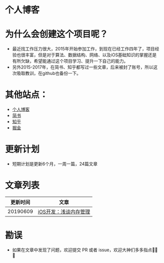 # 个人博客
# 为什么会创建这个项目呢？
* 最近找工作压力很大，2015年开始参加工作，到现在已经工作四年了，项目经验也很丰富，但是对于算法、数据结构、网络、以及iOS基础知识的掌握还是有所欠缺，希望能通过这个项目学习、提升一下自己的能力。
* 另外2015-2017年，在简书、知乎都写过一些文章，后来被封了账号，所以这次吸取教训，在github也备份一下。

# 其他站点：
* [个人博客](http://www.devpeng.com)
* [简书](https://www.jianshu.com/u/ab82c808132d)
* [知乎](https://www.zhihu.com/people/devpeng)
* [掘金](https://juejin.im/user/5cbfd60df265da036d79bd6c)

# 更新计划
* 短期计划是更新6个月，一周一篇，24篇文章
# 文章列表
更新时间 | 文章
-|-
20190609|[iOS开发：浅谈内存管理](https://github.com/pengwj/blogWork/blob/master/article/iOS%E5%BC%80%E5%8F%91%EF%BC%9A%E6%B5%85%E8%B0%88%E5%86%85%E5%AD%98%E7%AE%A1%E7%90%86.md)


# 勘误
* 如果在文章中发现了问题，欢迎提交 PR 或者 issue，欢迎大神们多多指点🙏🙏🙏

